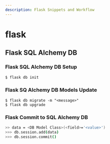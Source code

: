 ```yaml
---
description: Flask Snippets and Workflow
---
```


# flask

## Flask SQL Alchemy DB

### Flask SQL Alchemy DB Setup

```bash
$ flask db init
```

### Flask SQ Alchemy DB Models Update

```
$ flask db migrate -m "<message>"
$ flask db upgrade
```

### Flask Commit to SQL Alchemy DB

```bash
>> data = <DB Model Class>(<field>='<value>')
>>> db.session.add(data)
>>> db.session.commit()
```



